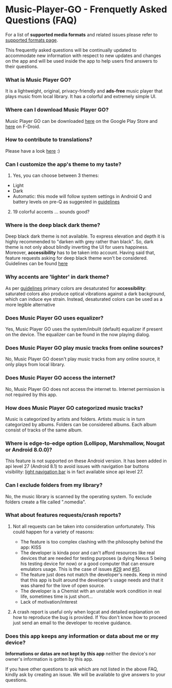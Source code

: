 # Music-Player-GO - Frenquetly Asked Questions (FAQ)

For a list of **supported media formats** and related issues please refer to [supported formats page](https://github.com/enricocid/Music-Player-GO/blob/master/Formats.md).

This frequently asked questions will be continually updated to accommodate new information with respect to new updates and changes on the app and will be used inside the app to help users find answers to their questions.


### What is Music Player GO?

It is a lightweight, original, privacy-friendly and **ads-free** music player that plays music from local library. It has a colorful and extremely simple UI.


### Where can I download Music Player GO?

Music Player GO can be downloaded [here](https://play.google.com/store/apps/details?id=com.iven.musicplayergo) on the Google Play Store and [here](https://f-droid.org/repository/browse/?fdid=com.iven.musicplayergo) on F-Droid. 


### How to contribute to translations?

Please have a look [here](https://github.com/enricocid/Music-Player-GO/issues/114) :)


### Can I customize the app's theme to my taste?

1. Yes, you can choose between 3 themes:

 - Light
 - Dark
 - Automatic: this mode will follow system settings in Android Q and battery levels on pre-Q as suggested in [guidelines](https://developer.android.com/guide/topics/ui/look-and-feel/darktheme)

2. 19 colorful accents ... sounds good?


### Where is the deep black dark theme?

Deep black dark theme is not available. To express elevation and depth it is highly recommended to "darken with grey rather than black". So, dark theme is not only about blindly inverting the UI for users happiness. Moreover, **accessibility** has to be taken into account. Having said that, feature requests asking for deep black theme won't be considered. Guidelines can be found [here](https://material.io/design/color/dark-theme.html)


### Why accents are 'lighter' in dark theme?

As per [guidelines](https://material.io/design/color/dark-theme.html) primary colors are desaturated for **accessibility**: saturated colors also produce optical vibrations against a dark background, which can induce eye strain. Instead, desaturated colors can be used as a more legible alternative


### Does Music Player GO uses equalizer?

Yes, Music Player GO uses the system/inbuilt (default) equalizer if present on the device.
The equalizer can be found in the now playing dialog.


### Does Music Player GO play music tracks from online sources?

No, Music Player GO doesn't play music tracks from any online source, it only plays from local library.


### Does Music Player GO access the internet?

No, Music Player GO does not access the internet to. Internet permission is not required by this app.


### How does Music Player GO categorized music tracks?

Music is categorized by artists and folders. Artists music is in turn categorized by albums. Folders can be considered albums. Each album consist of tracks of the same album.


### Where is edge-to-edge option (Lollipop, Marshmallow, Nougat or Android 8.0.0)?

This feature is not supported on these Android version. It has been added in api level 27 (Android 8.1) to avoid issues with navigation bar buttons visibility: [light navigation bar](https://developer.android.com/reference/android/R.attr#windowLightNavigationBar) is in fact available since api level 27.


### Can I exclude folders from my library?

No, the music library is scanned by the operating system. To exclude folders create a file called ".nomedia".


### What about features requests/crash reports?

1. Not all requests can be taken into consideration unfortunately. This could happen for a variety of reasons:

   - The feature is too complex clashing with the philosophy behind the app: KISS
   - The developer is kinda poor and can't afford resources like real devices that are needed for testing purposes (a dying Nexus 5 being his testing device for now) or a good computer that can ensure emulators usage. This is the case of issues [#29](https://github.com/enricocid/Music-Player-GO/issues/29) and [#51](https://github.com/enricocid/Music-Player-GO/issues/51).
   - The feature just does not match the developer's needs. Keep in mind that this app is built around the developer's usage needs and that it was shared for the love of open source.
   - The developer is a Chemist with an unstable work condition in real life, sometimes time is just short...
   - Lack of motivation/interest


2. A crash report is useful only when logcat and detailed explanation on how to reproduce the bug is provided. If You don't know how to proceed just send an email to the developer to receive guidance.


### Does this app keeps any information or data about me or my device?

**Informations or datas are not kept by this app** neither the device's nor owner's information is gotten by this app.



If you have other questions to ask which are not listed in the above FAQ, kindly ask by creating an issue. We will be available to give answers to your questions.
